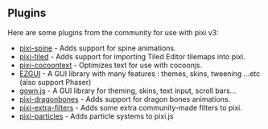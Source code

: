 ## Plugins

Here are some plugins from the community for use with pixi v3:

- [pixi-spine][spine] - Adds support for spine animations.
- [pixi-tiled][tiled] - Adds support for importing Tiled Editor tilemaps into pixi.
- [pixi-cocoontext][cotxt] - Optimizes text for use with cocoonjs.
- [EZGUI][ezgui] - A GUI library with many features : themes, skins, tweening ...etc (also support Phaser)
- [gown.js][gown.js] - A GUI library for theming, skins, text input, scroll bars...
- [pixi-dragonbones][drag] - Adds support for dragon bones animations.
- [pixi-extra-filters][exf] - Adds some extra community-made filters to pixi.
- [pixi-particles][part] - Adds particle systems to pixi.js

[cotxt]: https://github.com/JiDW/pixi-cocoontext
[spine]: https://github.com/pixijs/pixi-spine
[tiled]: https://github.com/beeglebug/pixi-tiled
[ezgui]: https://github.com/Ezelia/EZGUI
[gown.js]: https://github.com/brean/gown.js
[drag]: https://github.com/cinkonaap/pixi-dragonbones
[exf]: https://github.com/pixijs/pixi-extra-filters
[part]: https://github.com/CloudKidStudio/PixiParticles